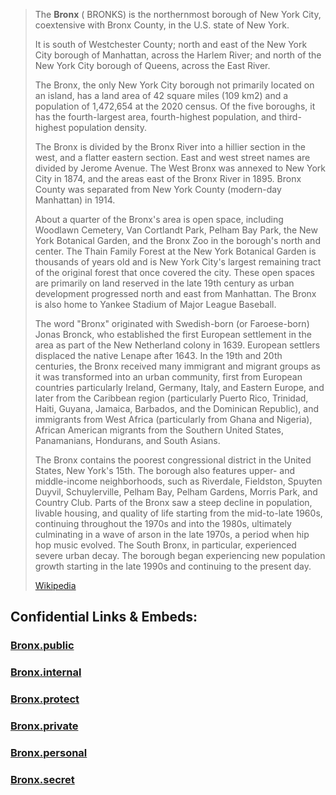 

> The **Bronx** ( BRONKS) is the northernmost borough of New York City, 
> coextensive with Bronx County, in the U.S. state of New York. 
> 
> It is south of Westchester County; 
> north and east of the New York City borough of Manhattan, across the Harlem River; 
> and north of the New York City borough of Queens, across the East River. 
> 
> The Bronx, the only New York City borough not primarily located on an island, 
> has a land area of 42 square miles (109 km2) and a population of 1,472,654 at the 2020 census. 
> Of the five boroughs, it has the fourth-largest area, fourth-highest population, 
> and third-highest population density.
>
> The Bronx is divided by the Bronx River into a hillier section in the west, and a flatter eastern section. 
> East and west street names are divided by Jerome Avenue. 
> The West Bronx was annexed to New York City in 1874, and the areas east of the Bronx River in 1895. 
> Bronx County was separated from New York County (modern-day Manhattan) in 1914. 
> 
> About a quarter of the Bronx's area is open space, including Woodlawn Cemetery, Van Cortlandt Park, Pelham Bay Park, the New York Botanical Garden, and the Bronx Zoo in the borough's north and center. The Thain Family Forest at the New York Botanical Garden is thousands of years old and is New York City's largest remaining tract of the original forest that once covered the city. These open spaces are primarily on land reserved in the late 19th century as urban development progressed north and east from Manhattan.  The Bronx is also home to Yankee Stadium of Major League Baseball.
>
> The word "Bronx" originated with Swedish-born (or Faroese-born) Jonas Bronck, who established the first European settlement in the area as part of the New Netherland colony in 1639. European settlers displaced the native Lenape after 1643. In the 19th and 20th centuries, the Bronx received many immigrant and migrant groups as it was transformed into an urban community, first from European countries particularly Ireland, Germany, Italy, and Eastern Europe, and later from the Caribbean region (particularly Puerto Rico, Trinidad, Haiti, Guyana, Jamaica, Barbados, and the Dominican Republic), and immigrants from West Africa (particularly from Ghana and Nigeria), African American migrants from the Southern United States, Panamanians, Hondurans, and South Asians. 
>
> The Bronx contains the poorest congressional district in the United States, New York's 15th. The borough also features upper- and middle-income neighborhoods, such as Riverdale, Fieldston, Spuyten Duyvil, Schuylerville, Pelham Bay, Pelham Gardens, Morris Park, and Country Club. Parts of the Bronx saw a steep decline in population, livable housing, and quality of life starting from the mid-to-late 1960s, continuing throughout the 1970s and into the 1980s, ultimately culminating in a wave of arson in the late 1970s, a period when hip hop music evolved.  The South Bronx, in particular, experienced severe urban decay. The borough began experiencing new population growth starting in the late 1990s and continuing to the present day.
>
> [Wikipedia](https://en.wikipedia.org/wiki/The%20Bronx)




## Confidential Links & Embeds: 

### [Bronx.public](/_public/\Earth\Continent\America~North\USA\USA~Eastern\New_York,State\counties~New_York\New_York,City,CountyBronx.public.md) 

### [Bronx.internal](/_internal/\Earth\Continent\America~North\USA\USA~Eastern\New_York,State\counties~New_York\New_York,City,CountyBronx.internal.md) 

### [Bronx.protect](/_protect/\Earth\Continent\America~North\USA\USA~Eastern\New_York,State\counties~New_York\New_York,City,CountyBronx.protect.md) 

### [Bronx.private](/_private/\Earth\Continent\America~North\USA\USA~Eastern\New_York,State\counties~New_York\New_York,City,CountyBronx.private.md) 

### [Bronx.personal](/_personal/\Earth\Continent\America~North\USA\USA~Eastern\New_York,State\counties~New_York\New_York,City,CountyBronx.personal.md) 

### [Bronx.secret](/_secret/\Earth\Continent\America~North\USA\USA~Eastern\New_York,State\counties~New_York\New_York,City,CountyBronx.secret.md)

